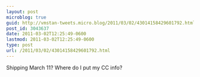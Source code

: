 ```yaml
---
layout: post
microblog: true
guid: http://vmstan-tweets.micro.blog/2011/03/02/43014158429601792.html
post_id: 3043637
date: 2011-03-02T12:25:49-0600
lastmod: 2011-03-02T12:25:49-0600
type: post
url: /2011/03/02/43014158429601792.html
---
```

Shipping March 11? Where do I put my CC info?
